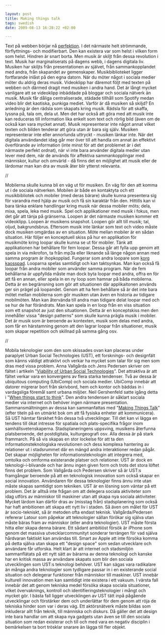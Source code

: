 ```yaml
--- 

layout: post
title: Making things talk 
tags: swedish 
date: 2009-08-13 16:28:22 +02:00 

---
```


Text på webben börjar nå [perfektion](http://www.readwriteweb.com/archives/is_a_perfect_storm_forming_for_distributed_social_networking.php). I det närmaste helt strömmande, förflyttnings- och modifierbart. Den kan existera var som helst i vilken form som helst. Hindren är snart borta. Men musik är skiljt från dessa revolution i text. Musik har marginaliserats på dagens webb, i dagens digitala liv. Musiken har skiljts från presentationen av självet, från sammankopplandet med andra, från skapandet av gemenskaper. Musikbiblioteket ligger fortfarande inlåst på den egna datorn. När du möter något i sociala medier möter du aldrig deras musik. Videoklipp har däremot följt med texten på webben och därmed dragit med musiken i andra hand. Det är långt mycket vanligare att se videoklipp inbäddade på bloggar och sociala nätverk än musik. Musik får dåliga centraliserade, städade tillhåll som Spotify medan video blir det kaotiska, punkiga mediet. Varför är då musiken så skiljd? En anledning är den rädsla som skapats kring musik. Rädsla för att skaffa, lyssna på, tala om, dela ut. Men det har också att göra med att musik inte kan reduceras till information lika enkelt som text och rörlig bild (även om de också kan vara mycket annat). Musik representerar inte något annat vilket texten och bilden tenderar att göra utan är bara sig själv. Musiken representerar inte eller annorlunda uttryckt - musiken länkar inte. När det digitala användandet idag går mer över till att handla om annat än effektivt överförande av information (inte minst för att det problemet är i det närmaste perfekt ordnat), när vi inte bara använder digitala medier utan lever med dem, när de används för affektiva sammankopplingar med människor, kultur och omvärld - då finns det en möjlighet att musik eller de lärdomar man kan dra av musik åter blir ytterst relevanta. 

//

Mobilerna skulle kunna bli en väg ut för musiken. En väg för den att komma ut i de sociala nätverken. Mobilen är både en kontaktyta och ett musikbibliotek och mobiler (med deras bärare) skulle kunna presentera sig för varandra med hjälp av musik och få sin karaktär från den. Hittills kan vi bara tänka enklare handlingar kring musik när dessa mobiler möts; dela, mixa, spela, leka med musik. Spel och applikationer med musik i fokus, men det går att tänja på gränserna. Loopen är det närmaste musiken kommer ett videoklipp. Loopen är musikens snapshot. Loopen gör allt till musik; tal, oljud, bakgrundsbrus. Eftersom musik inte länkar som text och video måste dock musiken omgärdas av en situation. Möte mellan mobiler är en sådan situation. Här följer en konceptuell skiss på hur en applikation för musikmöte kring loopar skulle kunna se ut för mobiler. Tänk att applikationen har behållare för fem loopar. Dessa går att fylla upp genom att spela in via mikrofon, ta från mp3a eller liknande så länge någon annan med samma program är ihopkopplad. Fungerar som andra loopare som [korg kaosspad](http://www.youtube.com/watch?v=39n4wow8fWE). Looparna spelas samtidigt och kan taktsynkas. Man kan också få loopar från andra mobiler som använder samma program. När de fem behållarna är uppfyllda måste man dock byta loopar med andra, offra en för att få en annan, eller spela in en ny loop som hamnar på båda mobilerna. Detta är en begränsning som gör att situationen där applikaitonen används ger sin prägel på loopandet. Genom att ha fem behållare så är det inte bara mötet mellan mobilerna som gör musiken utan även en historia av tidigare mobilmöten. Man kan återvända till andra man tidigare delat loopar med och se hur de har förändrats. Man kan spela in en loop från en viss situation som ett snapshot av just den situationen. Detta är en konceptskiss men den innehåller vissa "design patterns" som skulle kunna prägla musik i mobiler. Det är musik som är beroende av kontexten, musik som delas med andra, som får en härstamning genom att den lagrar loopar från situationer, musik som skapar repetition och skillnad på samma gång osv. 

//

Mobila teknologier som den som skissades ovan kan placeras under paraplyet Urban Social Technologies (UST), ett forsknings- och designfält som känns väldigt attraktivt och verkar ha mycket som talar för sig men som dras med vissa problem. Anna Vallgårda och Jens Pedersen skriver om fältet i artikeln "[Viability of Urban Social Technologies](itu.dk/people/jensp/viability.pdf)". Det attraktiva är att fältet verkar vara en konvergens av flera starka tendenser. Två av dessa är ubiquitous computing (UbiComp) och sociala medier. UbiComp innebär att datorer migrerar bort från skrivbord, hem och kontor och bäddas in i vardagsliga föremål samt urbana miljöer. Neil Gershenfeld satte igång detta i "[When things start to think](http://www.google.se/search?q=When+things+start+to+think)". Den andra tendensen är såklart sociala medier via internet och behöver ingen närmare presentation. Sammansmältningen av dessa kan sammanfattas med "[Making Things Talk](http://www.makingthingstalk.com/)" (efter titeln på en utmärkt bok om att få fysiska enheter att kommunicera). Så UST hämtar färskhet från dessa två utvecklingar. Till det kan vi lägga en tendens till ökat intresse för spatiala och plats-specifika frågor inom samhällsvetenskaperna. Stadsplaneringens uppsving, musikens återfunna platsberoende, det postdigitala, kulturgeografi osv. Alla dessa är på stark frammarch. På så vis skapas en stor lockelse för att ta den informationsteknologiska revolutionen och dess komplexa hantering av relationer ut i stadsrummet där en mängd andra interaktioner redan pågår. Det skapar möjligheten för informationsteknologin att integrera med, omtolka och omforma existerande platser och relationer. UST är dock en teknologi-i-blivande och har ännu ingen given form och trots det stora löftet finns det problem. Som Vallgårda och Pedersen skriver så är UST:s framgångar beroende på att en teknologisk innovation som också skapar en social innovation. Användaren för dessa teknologier finns ännu inte utan måste skapas samtidigt som tekniken. UST är en lösning som väntar på ett problem. Det är alltså inte frågan om att delegera sociala aktiviteter som idag utförs av människor till maskiner utan att skapa nya sociala aktiviteter. Mycket lärdom kan därför dras av (misstag från) stadsplanering som också har haft ambitionen att skapa ett nytt liv i staden. Så även om målet för UST är socio-tekniskt, så är metoden ofta endast teknisk. Vallgårda/Pedersen refererar Latour som påpekar att teknologier sällan förökar sig själva utan måste bäras fram av människor (eller andra teknologier). UST måste första hitta eller skapa denna bärare. Ett sådant ambitiöst försök är iPhone som genom det massiva utvecklarcommunityt sonderar terrängen för vad själva hårdvaran faktiskt kan användas till. Smart av Apple att inte försöka komma på detta själva utan skapa ett "design space" som sedan utvecklare och användare får utforska. Helt klart är att internet och stadsmiljön sammanflätats på ett nytt sätt av bärarna av denna teknologi och kanske har en kritisk massa av användare skapats som blir den sociala utvecklingen som UST:s teknologi behöver. UST kan sägas vara radikalare än många andra teknologier som tydligare passar in i en existerande social situation och delegerar funktioner från människor till maskiner. UST innebär kulturell innovation men kan samtidigt inte existera i ett vakuum. I värsta fall innebär det att genom tekniska medel försöka skapa sociala situationer, vilket övervaknings, kontroll och identifieringsteknologier i mångt och mycket gör. I bästa fall ligger utvecklingen av UST tätt inpå pågående utvecklingar och förstärker dem och underlättar för dem genom att röja de tekniska hinder som var i deras väg. Ett aktörsnätverk måste bildas som inkluderar allt från teknik, till människa och diskurs. Då gäller det att design inte bara handlar om att skapa nya gadgets utan även se till den sociala situation som redan existerar och till och med vara en negativ disciplin i bemärkelsen ta bort trösklar snarare än lägga till fler objekt. 